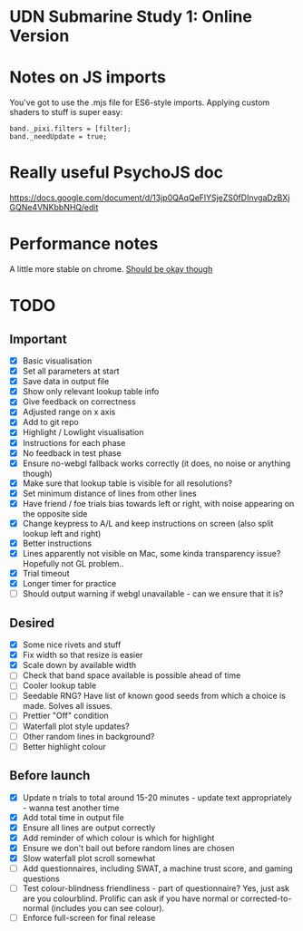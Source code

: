 # UDN Submarine Study 1: Online Version

# Notes on JS imports

You've got to use the .mjs file for ES6-style imports.
Applying custom shaders to stuff is super easy:

    band._pixi.filters = [filter];
    band._needUpdate = true;

# Really useful PsychoJS doc

https://docs.google.com/document/d/13jp0QAqQeFlYSjeZS0fDInvgaDzBXjGQNe4VNKbbNHQ/edit

# Performance notes

A little more stable on chrome.
[Should be okay though](https://www.researchgate.net/publication/343081686_The_timing_mega-study_comparing_a_range_of_experiment_generators_both_lab-based_and_online)

# TODO

## Important 

* [x] Basic visualisation
* [x] Set all parameters at start
* [x] Save data in output file
* [x] Show only relevant lookup table info
* [x] Give feedback on correctness
* [x] Adjusted range on x axis
* [x] Add to git repo
* [x] Highlight / Lowlight visualisation
* [x] Instructions for each phase
* [x] No feedback in test phase
* [x] Ensure no-webgl fallback works correctly (it does, no noise or anything though)
* [x] Make sure that lookup table is visible for all resolutions?
* [x] Set minimum distance of lines from other lines
* [x] Have friend / foe trials bias towards left or right, with noise appearing on the opposite side
* [x] Change keypress to A/L and keep instructions on screen (also split lookup left and right)
* [X] Better instructions
* [X] Lines apparently not visible on Mac, some kinda transparency issue? Hopefully not GL problem..
* [X] Trial timeout
* [X] Longer timer for practice
* [ ] Should output warning if webgl unavailable - can we ensure that it is?

## Desired

* [x] Some nice rivets and stuff
* [X] Fix width so that resize is easier
* [x] Scale down by available width
* [ ] Check that band space available is possible ahead of time
* [ ] Cooler lookup table
* [ ] Seedable RNG? Have list of known good seeds from which a choice is made. Solves all issues.
* [ ] Prettier "Off" condition
* [ ] Waterfall plot style updates?
* [ ] Other random lines in background?
* [ ] Better highlight colour

## Before launch

* [X] Update n trials to total around 15-20 minutes - update text appropriately - wanna test another time
* [X] Add total time in output file
* [X] Ensure all lines are output correctly
* [X] Add reminder of which colour is which for highlight
* [X] Ensure we don't bail out before random lines are chosen
* [X] Slow waterfall plot scroll somewhat
* [ ] Add questionnaires, including SWAT, a machine trust score, and gaming questions
* [ ] Test colour-blindness friendliness - part of questionnaire? Yes, just ask are you colourblind. Prolific can ask if you have normal or corrected-to-normal (includes you can see colour).
* [ ] Enforce full-screen for final release